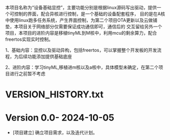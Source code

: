 本项目名称为“设备基础显控”，主要功能分别是根据linux源码写出驱动，提供一个可控制的界面，配合异核进行控制，是一个基础的设备配套程序，
目的是在A核中使用linux跑多任务系统，产生界面控制，为第二个项目OTA更新以及云做铺垫，本项目关于网络部分仅需要保证成功通信即可，通信后的
交互留给另外一个项目，本项目的进阶内容是移植tinyML到M核中，利用mcu的剩余算力，配合freertos实现实时控制。

1、基础内容：显控以及驱动异构，包括freertos，可以掌握整个开发板的开发流程，为后续功能添加提供基础底座

2、进阶内容：学习tinyML,移植进m核以及a核中，具体模型未确定，在第二个项目进行之前暂不考虑

# VERSION_HISTORY.txt

# Version 0.0- 2024-10-05
- [项目建立] 确立项目需求，以及迭代计划。


